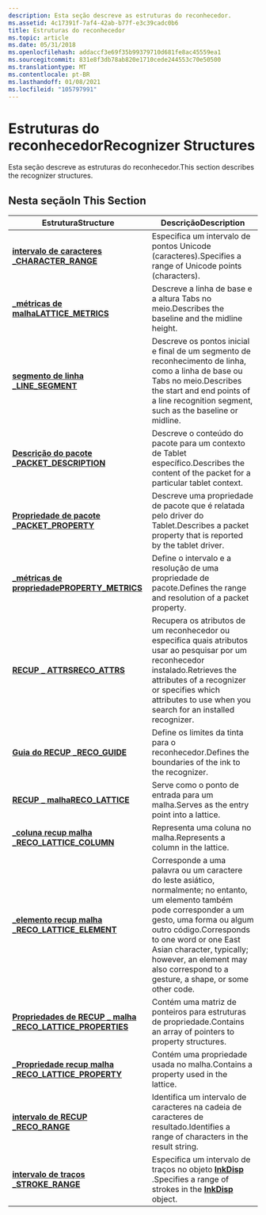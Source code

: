 ```yaml
---
description: Esta seção descreve as estruturas do reconhecedor.
ms.assetid: 4c17391f-7af4-42ab-b77f-e3c39cadc0b6
title: Estruturas do reconhecedor
ms.topic: article
ms.date: 05/31/2018
ms.openlocfilehash: addaccf3e69f35b99379710d681fe8ac45559ea1
ms.sourcegitcommit: 831e8f3db78ab820e1710cede244553c70e50500
ms.translationtype: MT
ms.contentlocale: pt-BR
ms.lasthandoff: 01/08/2021
ms.locfileid: "105797991"
---
```

# <a name="recognizer-structures"></a><span data-ttu-id="ebe1d-103">Estruturas do reconhecedor</span><span class="sxs-lookup"><span data-stu-id="ebe1d-103">Recognizer Structures</span></span>

<span data-ttu-id="ebe1d-104">Esta seção descreve as estruturas do reconhecedor.</span><span class="sxs-lookup"><span data-stu-id="ebe1d-104">This section describes the recognizer structures.</span></span>

## <a name="in-this-section"></a><span data-ttu-id="ebe1d-105">Nesta seção</span><span class="sxs-lookup"><span data-stu-id="ebe1d-105">In This Section</span></span>



| <span data-ttu-id="ebe1d-106">Estrutura</span><span class="sxs-lookup"><span data-stu-id="ebe1d-106">Structure</span></span>                                                    | <span data-ttu-id="ebe1d-107">Descrição</span><span class="sxs-lookup"><span data-stu-id="ebe1d-107">Description</span></span>                                                                                                                                                   |
|--------------------------------------------------------------|---------------------------------------------------------------------------------------------------------------------------------------------------------------|
| [<span data-ttu-id="ebe1d-108">**intervalo de caracteres \_**</span><span class="sxs-lookup"><span data-stu-id="ebe1d-108">**CHARACTER\_RANGE**</span></span>](/windows/win32/api/rectypes/ns-rectypes-character_range)                  | <span data-ttu-id="ebe1d-109">Especifica um intervalo de pontos Unicode (caracteres).</span><span class="sxs-lookup"><span data-stu-id="ebe1d-109">Specifies a range of Unicode points (characters).</span></span><br/>                                                                                                  |
| [<span data-ttu-id="ebe1d-110">**\_métricas de malha**</span><span class="sxs-lookup"><span data-stu-id="ebe1d-110">**LATTICE\_METRICS**</span></span>](/windows/win32/api/rectypes/ns-rectypes-lattice_metrics)                  | <span data-ttu-id="ebe1d-111">Descreve a linha de base e a altura Tabs no meio.</span><span class="sxs-lookup"><span data-stu-id="ebe1d-111">Describes the baseline and the midline height.</span></span><br/>                                                                                                     |
| [<span data-ttu-id="ebe1d-112">**segmento de linha \_**</span><span class="sxs-lookup"><span data-stu-id="ebe1d-112">**LINE\_SEGMENT**</span></span>](/windows/win32/api/rectypes/ns-rectypes-line_segment)                        | <span data-ttu-id="ebe1d-113">Descreve os pontos inicial e final de um segmento de reconhecimento de linha, como a linha de base ou Tabs no meio.</span><span class="sxs-lookup"><span data-stu-id="ebe1d-113">Describes the start and end points of a line recognition segment, such as the baseline or midline.</span></span><br/>                                                 |
| [<span data-ttu-id="ebe1d-114">**Descrição do pacote \_**</span><span class="sxs-lookup"><span data-stu-id="ebe1d-114">**PACKET\_DESCRIPTION**</span></span>](/windows/desktop/api/tpcshrd/ns-tpcshrd-packet_description)            | <span data-ttu-id="ebe1d-115">Descreve o conteúdo do pacote para um contexto de Tablet específico.</span><span class="sxs-lookup"><span data-stu-id="ebe1d-115">Describes the content of the packet for a particular tablet context.</span></span><br/>                                                                               |
| [<span data-ttu-id="ebe1d-116">**Propriedade de pacote \_**</span><span class="sxs-lookup"><span data-stu-id="ebe1d-116">**PACKET\_PROPERTY**</span></span>](/windows/desktop/api/tpcshrd/ns-tpcshrd-packet_property)                  | <span data-ttu-id="ebe1d-117">Descreve uma propriedade de pacote que é relatada pelo driver do Tablet.</span><span class="sxs-lookup"><span data-stu-id="ebe1d-117">Describes a packet property that is reported by the tablet driver.</span></span><br/>                                                                                 |
| [<span data-ttu-id="ebe1d-118">**\_métricas de propriedade**</span><span class="sxs-lookup"><span data-stu-id="ebe1d-118">**PROPERTY\_METRICS**</span></span>](/windows/desktop/api/tpcshrd/ns-tpcshrd-property_metrics)                | <span data-ttu-id="ebe1d-119">Define o intervalo e a resolução de uma propriedade de pacote.</span><span class="sxs-lookup"><span data-stu-id="ebe1d-119">Defines the range and resolution of a packet property.</span></span><br/>                                                                                             |
| [<span data-ttu-id="ebe1d-120">**RECUP \_ ATTRS**</span><span class="sxs-lookup"><span data-stu-id="ebe1d-120">**RECO\_ATTRS**</span></span>](/windows/win32/api/rectypes/ns-rectypes-reco_attrs)                            | <span data-ttu-id="ebe1d-121">Recupera os atributos de um reconhecedor ou especifica quais atributos usar ao pesquisar por um reconhecedor instalado.</span><span class="sxs-lookup"><span data-stu-id="ebe1d-121">Retrieves the attributes of a recognizer or specifies which attributes to use when you search for an installed recognizer.</span></span><br/>                         |
| [<span data-ttu-id="ebe1d-122">**Guia do RECUP \_**</span><span class="sxs-lookup"><span data-stu-id="ebe1d-122">**RECO\_GUIDE**</span></span>](/windows/win32/api/rectypes/ns-rectypes-reco_guide)                            | <span data-ttu-id="ebe1d-123">Define os limites da tinta para o reconhecedor.</span><span class="sxs-lookup"><span data-stu-id="ebe1d-123">Defines the boundaries of the ink to the recognizer.</span></span><br/>                                                                                               |
| [<span data-ttu-id="ebe1d-124">**RECUP \_ malha**</span><span class="sxs-lookup"><span data-stu-id="ebe1d-124">**RECO\_LATTICE**</span></span>](/windows/win32/api/rectypes/ns-rectypes-reco_lattice)                        | <span data-ttu-id="ebe1d-125">Serve como o ponto de entrada para um malha.</span><span class="sxs-lookup"><span data-stu-id="ebe1d-125">Serves as the entry point into a lattice.</span></span><br/>                                                                                                          |
| [<span data-ttu-id="ebe1d-126">**\_coluna recup malha \_**</span><span class="sxs-lookup"><span data-stu-id="ebe1d-126">**RECO\_LATTICE\_COLUMN**</span></span>](/windows/win32/api/rectypes/ns-rectypes-reco_lattice_column)         | <span data-ttu-id="ebe1d-127">Representa uma coluna no malha.</span><span class="sxs-lookup"><span data-stu-id="ebe1d-127">Represents a column in the lattice.</span></span><br/>                                                                                                                |
| [<span data-ttu-id="ebe1d-128">**\_elemento recup malha \_**</span><span class="sxs-lookup"><span data-stu-id="ebe1d-128">**RECO\_LATTICE\_ELEMENT**</span></span>](/windows/win32/api/rectypes/ns-rectypes-reco_lattice_element)       | <span data-ttu-id="ebe1d-129">Corresponde a uma palavra ou um caractere do leste asiático, normalmente; no entanto, um elemento também pode corresponder a um gesto, uma forma ou algum outro código.</span><span class="sxs-lookup"><span data-stu-id="ebe1d-129">Corresponds to one word or one East Asian character, typically; however, an element may also correspond to a gesture, a shape, or some other code.</span></span><br/> |
| [<span data-ttu-id="ebe1d-130">**Propriedades de RECUP \_ malha \_**</span><span class="sxs-lookup"><span data-stu-id="ebe1d-130">**RECO\_LATTICE\_PROPERTIES**</span></span>](/windows/win32/api/rectypes/ns-rectypes-reco_lattice_properties) | <span data-ttu-id="ebe1d-131">Contém uma matriz de ponteiros para estruturas de propriedade.</span><span class="sxs-lookup"><span data-stu-id="ebe1d-131">Contains an array of pointers to property structures.</span></span><br/>                                                                                              |
| [<span data-ttu-id="ebe1d-132">**\_Propriedade recup malha \_**</span><span class="sxs-lookup"><span data-stu-id="ebe1d-132">**RECO\_LATTICE\_PROPERTY**</span></span>](/windows/win32/api/rectypes/ns-rectypes-reco_lattice_property)     | <span data-ttu-id="ebe1d-133">Contém uma propriedade usada no malha.</span><span class="sxs-lookup"><span data-stu-id="ebe1d-133">Contains a property used in the lattice.</span></span><br/>                                                                                                           |
| [<span data-ttu-id="ebe1d-134">**intervalo de RECUP \_**</span><span class="sxs-lookup"><span data-stu-id="ebe1d-134">**RECO\_RANGE**</span></span>](/windows/win32/api/rectypes/ns-rectypes-reco_range)                            | <span data-ttu-id="ebe1d-135">Identifica um intervalo de caracteres na cadeia de caracteres de resultado.</span><span class="sxs-lookup"><span data-stu-id="ebe1d-135">Identifies a range of characters in the result string.</span></span><br/>                                                                                             |
| [<span data-ttu-id="ebe1d-136">**intervalo de traços \_**</span><span class="sxs-lookup"><span data-stu-id="ebe1d-136">**STROKE\_RANGE**</span></span>](/windows/win32/api/tpcshrd/ns-tpcshrd-stroke_range)                        | <span data-ttu-id="ebe1d-137">Especifica um intervalo de traços no objeto [**InkDisp**](inkdisp-class.md) .</span><span class="sxs-lookup"><span data-stu-id="ebe1d-137">Specifies a range of strokes in the [**InkDisp**](inkdisp-class.md) object.</span></span><br/>                                                                       |



 

 

 




